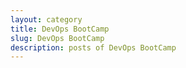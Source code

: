 ```yaml
---
layout: category
title: DevOps BootCamp
slug: DevOps BootCamp
description: posts of DevOps BootCamp
---
```


